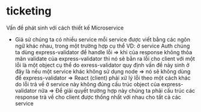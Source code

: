 # ticketing
Vấn đề phát sinh với cách thiết kế Microservice
+ Giả sử chúng ta có nhiều service mỗi service được viết bằng các ngôn ngữ khác nhau, trong một trường hợp cụ thể VD:
ở service Auth chúng ta dùng express-validator để handle lỗi => khi của response không thỏa mãn validate của express-validator thì nó sẽ bằn ra lỗi cho client với một lỗi là một object cụ thể do exress-validator quy định vấn đề nảy sinh ở đây là nếu một service khác không sử dụng node => nó sẽ không dùng để express-validator => React (client) phải xử lý lỗi theo một cách khác do lỗi trả về ở service này không đúng cấu trúc object của express-validator nữa
=> Để giải quyết trường hợp này chúng ta phải cấu trúc các response trả về cho client được thống nhất với nhau cho tất cả các service